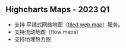 ## Highcharts Maps - 2023 Q1

* 支持 平铺式网络地图（[tiled web map](https://en.wikipedia.org/wiki/Tiled_web_map)）服务。
* 支持流动地图（flow maps）
* 支持地理热力图